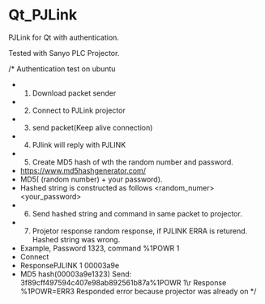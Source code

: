# Qt_PJLink
PJLink for Qt with authentication.

Tested with Sanyo PLC Projector.

/* Authentication test on ubuntu
 * 1. Download packet sender
 * 2. Connect to PJLink projector
 * 3. send packet(Keep alive connection)
 * 4. PJlink will reply with PJLINK <class> <random number> <CR>
 * 5. Create MD5 hash of wth the random number and password.
 *    https://www.md5hashgenerator.com/
 *    MD5( (random number) + your password).
 *    Hashed string is constructed as follows <random_numer><your_password>
 * 6. Send hashed string and command in same packet to projector.
 * 7. Projetor response random response, if PJLINK ERRA is returend. Hashed string was wrong.
 * Example, Password 1323, command %1POWR 1
 * Connect
 * ResponsePJLINK 1 00003a9e
 * MD5 hash(00003a9e1323)
   Send: 3f89cff497594c407e98ab892561b87a%1POWR 1\r
   Response %1POWR=ERR3
   Responded error because projector was already on
*/
